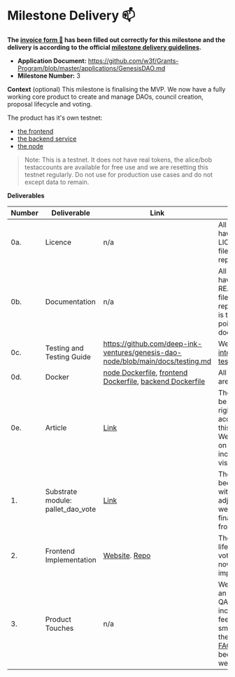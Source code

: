 # Milestone Delivery :mailbox:

**The [invoice form :pencil:](https://docs.google.com/forms/d/e/1FAIpQLSfmNYaoCgrxyhzgoKQ0ynQvnNRoTmgApz9NrMp-hd8mhIiO0A/viewform) has been filled out correctly for this milestone and the delivery is according to the official [milestone delivery guidelines](https://github.com/w3f/Grants-Program/blob/master/docs/Support%20Docs/milestone-deliverables-guidelines.md).**

- **Application Document:** https://github.com/w3f/Grants-Program/blob/master/applications/GenesisDAO.md
- **Milestone Number:** 3

**Context** (optional)
This milestone is finalising the MVP. We now have a fully working core product to create and manage DAOs, council creation, proposal lifecycle and voting.

The product has it's own testnet:

- [the frontend](https://www.genesis-dao.org/)
- [the backend service](https://service.genesis-dao.org/redoc/)
- [the node](https://polkadot.js.org/apps/?rpc=wss%3A%2F%2Fnode.genesis-dao.org#/)

> Note: This is a testnet. It does not have real tokens, the alice/bob testaccounts are available for free use and we are resetting this testnet regularly. Do not use for production use cases and do not except data to remain.

**Deliverables**

| Number | Deliverable                       | Link                                                                                                                                                                                                                                                                                                      | Notes                                                                                                                                                                                                                                 |
| ------ | --------------------------------- | --------------------------------------------------------------------------------------------------------------------------------------------------------------------------------------------------------------------------------------------------------------------------------------------------------- | ------------------------------------------------------------------------------------------------------------------------------------------------------------------------------------------------------------------------------------- |
| 0a.    | Licence                           | n/a                                                                                                                                                                                                                                                                                                       | All repositories have a LICENSE.md file at their repo root.                                                                                                                                                                           |
| 0b.    | Documentation                     | n/a                                                                                                                                                                                                                                                                                                       | All repositories have a README.md file at their repo root, that is the entry point to the documentation.                                                                                                                              |
| 0c.    | Testing and Testing Guide         | https://github.com/deep-ink-ventures/genesis-dao-node/blob/main/docs/testing.md                                                                                                                                                                                                                           | We have [unit](https://github.com/deep-ink-ventures/genesis-dao-node/blob/main/docs/testing.md#unit-tests), [integration testing](https://github.com/deep-ink-ventures/genesis-dao-node/blob/main/docs/testing.md#integration-tests). |
| 0d.    | Docker                            | [node Dockerfile](https://github.com/deep-ink-ventures/genesis-dao-node/blob/main/Dockerfile), [frontend Dockerfile](https://github.com/deep-ink-ventures/genesis-dao-frontend/blob/main/Dockerfile), [backend Dockerfile](https://github.com/deep-ink-ventures/genesis-dao-service/blob/main/Dockerfile) | All repositories are dockerized.                                                                                                                                                                                                      |
| 0e.    | Article                           | [Link](https://docs.google.com/document/d/1c3B9iyoHE7cP5a5qYwa-A_0Vy5zo1uAo-S1vcZ5h_B4/edit#heading=h.obore8uev3ox)                                                                                                                                                                                       | The article will be published right after the acceptance of this milestone. We'll reach out on how to increase visibillity                                                                                                            |
| 1.     | Substrate module: pallet_dao_vote | [Link](https://github.com/deep-ink-ventures/genesis-dao-node/tree/main/pallets/dao-votes)                                                                                                                                                                                                                 | The pallet has been finalized with flow adjustments as we have finalized the frontend.                                                                                                                                                |
| 2.     | Frontend Implementation           | [Website](https://genesis-dao.org). [Repo](https://github.com/deep-ink-ventures/genesis-dao-frontend)                                                                                                                                                                                                     | The proposal lifecycle and votes flow is now implemented                                                                                                                                                                              |
| 3.     | Product Touches                   | n/a                                                                                                                                                                                                                                                                                                       | We have done an extensive QA session and incorporated feedback into small details of the app, an [FAQ](https://genesis-dao.org/faq) page has been added as well.                                                                      |
